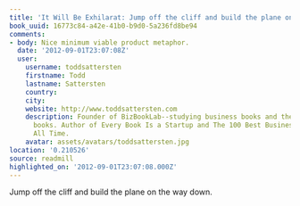 ```yaml
---
title: 'It Will Be Exhilarat: Jump off the cliff and build the plane on the way down.'
book_uuid: 16773c84-a42e-41b0-b9d0-5a236fd8be94
comments:
- body: Nice minimum viable product metaphor.
  date: '2012-09-01T23:07:08Z'
  user:
    username: toddsattersten
    firstname: Todd
    lastname: Sattersten
    country: 
    city: 
    website: http://www.toddsattersten.com
    description: Founder of BizBookLab--studying business books and the business of
      books. Author of Every Book Is a Startup and The 100 Best Business Books of
      All Time.
    avatar: assets/avatars/toddsattersten.jpg
location: '0.210526'
source: readmill
highlighted_on: '2012-09-01T23:07:08.000Z'
---
```


Jump off the cliff and build the plane on the way down.